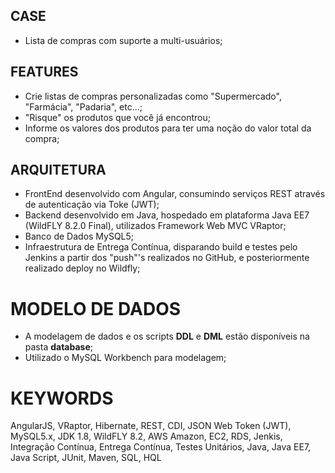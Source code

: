 ## CASE
* Lista de compras com suporte a multi-usuários;

## FEATURES
* Crie listas de compras personalizadas como "Supermercado", "Farmácia", "Padaria", etc...;
* "Risque" os produtos que você já encontrou;
* Informe os valores dos produtos para ter uma noção do valor total da compra;

## ARQUITETURA
* FrontEnd desenvolvido com Angular, consumindo serviços REST através de autenticação via Toke (JWT);
* Backend desenvolvido em Java, hospedado em plataforma Java EE7 (WildFLY 8.2.0 Final), utilizados Framework Web MVC VRaptor;
* Banco de Dados MySQL5;
* Infraestrutura de Entrega Contínua, disparando build e testes pelo Jenkins a partir dos "push"'s realizados no GitHub, e posteriormente realizado deploy no Wildfly;

# MODELO DE DADOS
* A modelagem de dados e os scripts **DDL** e **DML** estão disponíveis na pasta **database**;
* Utilizado o MySQL Workbench para modelagem;

# KEYWORDS
AngularJS, VRaptor, Hibernate, REST, CDI, JSON Web Token (JWT), MySQL5.x, JDK 1.8, WildFLY 8.2, AWS Amazon, EC2, RDS, Jenkis, Integração Contínua, Entrega Contínua, Testes Unitários, Java, Java EE7, Java Script, JUnit, Maven, SQL, HQL